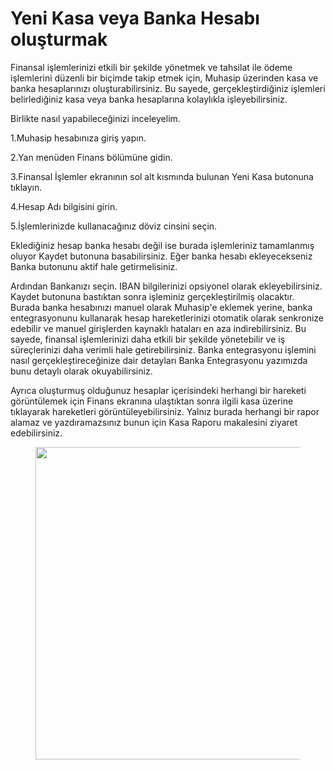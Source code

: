 # Yeni Kasa veya Banka Hesabı oluşturmak

Finansal işlemlerinizi etkili bir şekilde yönetmek ve tahsilat ile ödeme işlemlerini düzenli bir biçimde takip etmek için, Muhasip üzerinden kasa ve banka hesaplarınızı oluşturabilirsiniz. Bu sayede, gerçekleştirdiğiniz işlemleri belirlediğiniz kasa veya banka hesaplarına kolaylıkla işleyebilirsiniz.

Birlikte nasıl yapabileceğinizi inceleyelim.

1.Muhasip hesabınıza giriş yapın.

2.Yan menüden Finans bölümüne gidin.

3.Finansal İşlemler ekranının sol alt kısmında bulunan Yeni Kasa butonuna tıklayın.&#x20;

4.Hesap Adı bilgisini girin.&#x20;

5.İşlemlerinizde kullanacağınız döviz cinsini seçin.

Eklediğiniz hesap banka hesabı değil ise burada işlemleriniz tamamlanmış oluyor Kaydet butonuna basabilirsiniz. Eğer banka hesabı ekleyecekseniz Banka butonunu aktif hale getirmelisiniz.

Ardından Bankanızı seçin. IBAN bilgilerinizi opsiyonel olarak ekleyebilirsiniz. Kaydet butonuna bastıktan sonra işleminiz gerçekleştirilmiş olacaktır. Burada banka hesabınızı manuel olarak Muhasip'e eklemek yerine, banka entegrasyonunu kullanarak hesap hareketlerinizi otomatik olarak senkronize edebilir ve manuel girişlerden kaynaklı hataları en aza indirebilirsiniz. Bu sayede, finansal işlemlerinizi daha etkili bir şekilde yönetebilir ve iş süreçlerinizi daha verimli hale getirebilirsiniz. Banka entegrasyonu işlemini nasıl gerçekleştireceğinize dair detayları Banka Entegrasyonu yazımızda bunu detaylı olarak okuyabilirsiniz.

Ayrıca oluşturmuş olduğunuz hesaplar içerisindeki herhangi bir hareketi görüntülemek için Finans ekranına ulaştıktan sonra ilgili kasa üzerine tıklayarak hareketleri görüntüleyebilirsiniz. Yalnız burada herhangi bir rapor alamaz ve yazdıramazsınız bunun için Kasa Raporu makalesini ziyaret edebilirsiniz.&#x20;

<figure><img src="https://cdn.muhasip.dev/drive/guides/image/9e06c594-3b46-494e-872f-fac870047489.gif" alt="" height="500" width="800"><figcaption></figcaption></figure>

&#x20;

&#x20;

&#x20;

&#x20;
